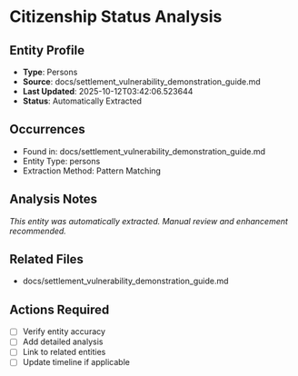 # Citizenship Status Analysis

## Entity Profile
- **Type**: Persons
- **Source**: docs/settlement_vulnerability_demonstration_guide.md
- **Last Updated**: 2025-10-12T03:42:06.523644
- **Status**: Automatically Extracted

## Occurrences
- Found in: docs/settlement_vulnerability_demonstration_guide.md
- Entity Type: persons
- Extraction Method: Pattern Matching

## Analysis Notes
*This entity was automatically extracted. Manual review and enhancement recommended.*

## Related Files
- docs/settlement_vulnerability_demonstration_guide.md

## Actions Required
- [ ] Verify entity accuracy
- [ ] Add detailed analysis
- [ ] Link to related entities
- [ ] Update timeline if applicable
